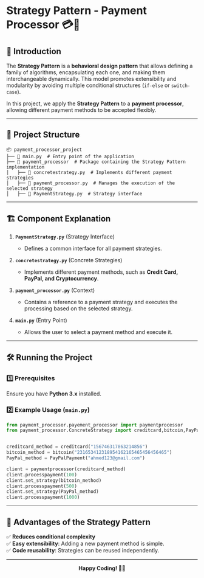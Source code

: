 # Strategy Pattern - Payment Processor 💳🔄

## 📌 Introduction
The **Strategy Pattern** is a **behavioral design pattern** that allows defining a family of algorithms, encapsulating each one, and making them interchangeable dynamically. This model promotes extensibility and modularity by avoiding multiple conditional structures (`if-else` or `switch-case`).

In this project, we apply the **Strategy Pattern** to a **payment processor**, allowing different payment methods to be accepted flexibly.

---

## 📁 Project Structure
```
📦 payment_processor_project
├── 📜 main.py  # Entry point of the application
├── 📂 payment_processor  # Package containing the Strategy Pattern implementation
│   ├── 📜 concretestrategy.py  # Implements different payment strategies
│   ├── 📜 payment_processor.py  # Manages the execution of the selected strategy
│   ├── 📜 PaymentStrategy.py  # Strategy interface
```

---

## 🏗️ Component Explanation

1. **`PaymentStrategy.py`** (Strategy Interface)  
   - Defines a common interface for all payment strategies.

2. **`concretestrategy.py`** (Concrete Strategies)  
   - Implements different payment methods, such as **Credit Card, PayPal, and Cryptocurrency**.

3. **`payment_processor.py`** (Context)  
   - Contains a reference to a payment strategy and executes the processing based on the selected strategy.

4. **`main.py`** (Entry Point)  
   - Allows the user to select a payment method and execute it.

---

## 🛠️ Running the Project
### 1️⃣ Prerequisites
Ensure you have **Python 3.x** installed.

### 2️⃣ Example Usage (`main.py`)
```python
from payment_processor.payement_processor import paymentprocessor
from payment_processor.ConcreteStrategy import creditcard,bitcoin,PayPalPayment


creditcard_method = creditcard("156746317863214856") 
bitcoin_method = bitcoin("231653412318954162165465456456465")
PayPal_method = PayPalPayment("ahmed123@gmail.com")

client = paymentprocessor(creditcard_method)
client.processpayment(100)
client.set_strategy(bitcoin_method)
client.processpayment(500)
client.set_strategy(PayPal_method)
client.processpayment(1000)
```

---

## 🎯 Advantages of the Strategy Pattern
✅ **Reduces conditional complexity**  
✅ **Easy extensibility**: Adding a new payment method is simple.  
✅ **Code reusability**: Strategies can be reused independently.  

---


<p align="center"><b>Happy Coding! 🎄✨</b></p>

